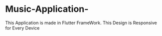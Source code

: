 # Music-Application-
This Application is made in Flutter FrameWork. This Design is Responsive for Every Device
